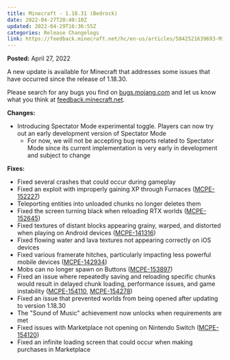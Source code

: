 ```yaml
---
title: Minecraft - 1.18.31 (Bedrock)
date: 2022-04-27T20:49:10Z
updated: 2022-04-29T16:36:55Z
categories: Release Changelogs
link: https://feedback.minecraft.net/hc/en-us/articles/5842521639693-Minecraft-1-18-31-Bedrock-
---
```


**Posted:** April 27, 2022

A new update is available for Minecraft that addresses some issues that have occurred since the release of 1.18.30.

Please search for any bugs you find on [bugs.mojang.com](https://bugs.mojang.com/) and let us know what you think at [feedback.minecraft.net](https://feedback.minecraft.net/).  
  

**Changes:**

- Introducing Spectator Mode experimental toggle. Players can now try out an early development version of Spectator Mode
  - For now, we will not be accepting bug reports related to Spectator Mode since its current implementation is very early in development and subject to change  
      

**Fixes:**

- Fixed several crashes that could occur during gameplay
- Fixed an exploit with improperly gaining XP through Furnaces ([MCPE-152227](https://bugs.mojang.com/browse/MCPE-152227))
- Teleporting entities into unloaded chunks no longer deletes them
- Fixed the screen turning black when reloading RTX worlds ([MCPE-152645](https://bugs.mojang.com/browse/MCPE-152645))
- Fixed textures of distant blocks appearing grainy, warped, and distorted when playing on Android devices ([MCPE-141316](https://bugs.mojang.com/browse/MCPE-141316))
- Fixed flowing water and lava textures not appearing correctly on iOS devices
- Fixed various framerate hitches, particularly impacting less powerful mobile devices ([MCPE-142934](https://bugs.mojang.com/browse/MCPE-142934))
- Mobs can no longer spawn on Buttons ([MCPE-153897](https://bugs.mojang.com/browse/MCPE-153897))
- Fixed an issue where repeatedly saving and reloading specific chunks would result in delayed chunk loading, performance issues, and game instability ([MCPE-154110](https://bugs.mojang.com/browse/MCPE-154110), [MCPE-154278](https://bugs.mojang.com/browse/MCPE-154278))
- Fixed an issue that prevented worlds from being opened after updating to version 1.18.30
- The "Sound of Music" achievement now unlocks when requirements are met
- Fixed issues with Marketplace not opening on Nintendo Switch ([MCPE-154120](https://bugs.mojang.com/browse/MCPE-154120))
- Fixed an infinite loading screen that could occur when making purchases in Marketplace
